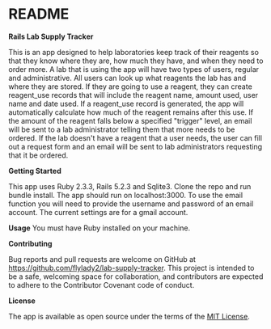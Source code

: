 # README

**Rails Lab Supply Tracker**

This is an app designed to help laboratories keep track of their reagents so that they know where they are, how much they have, and when they need to order more.  A lab that is using the app will have two types of users, regular and administrative.  All users can look up what reagents the lab has and where they are stored. If they are going to use a reagent, they can create reagent_use records that will include the reagent name, amount used, user name and date used.  If a reagent_use record is generated, the app will automatically calculate how much of the reagent remains after this use.  If the amount of the reagent falls below a specified "trigger" level, an email will be sent to a lab administrator telling them that more needs to be ordered.  If the lab doesn't have a reagent that a user needs, the user can fill out a request form and an email will be sent to lab administrators requesting that it be ordered.

**Getting Started**

This app uses Ruby 2.3.3, Rails 5.2.3 and Sqlite3. Clone the repo and run bundle install.  The app should run on localhost:3000.  To use the email function you will need to provide the username and password of an email account.  The current settings are for a gmail account.

**Usage**
You must have Ruby installed on your machine.

**Contributing**

Bug reports and pull requests are welcome on GitHub at https://github.com/flylady2/lab-supply-tracker. This project is intended to be a safe, welcoming space for collaboration, and contributors are expected to adhere to the Contributor Covenant code of conduct.

**License**

The app is available as open source under the terms of the [MIT License](https://opensource.org/licenses/MIT).
